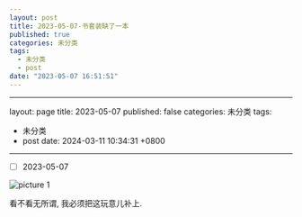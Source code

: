 ```yaml
---
layout: post
title: 2023-05-07-书套装缺了一本
published: true
categories: 未分类
tags: 
  - 未分类
  - post
date: "2023-05-07 16:51:51"
---
```


---
layout: page
title: 2023-05-07
published: false
categories: 未分类
tags:
  - 未分类
  - post
date: 2024-03-11 10:34:31 +0800
---

- [ ] 2023-05-07

![picture 1](https://s2.loli.net/2023/05/07/a9GVHw7BjD15czr.png)  

看不看无所谓, 我必须把这玩意儿补上.